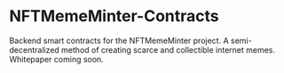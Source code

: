 # NFTMemeMinter-Contracts

Backend smart contracts for the NFTMemeMinter project. 
A semi-decentralized method of creating scarce and collectible internet memes. Whitepaper coming soon. 